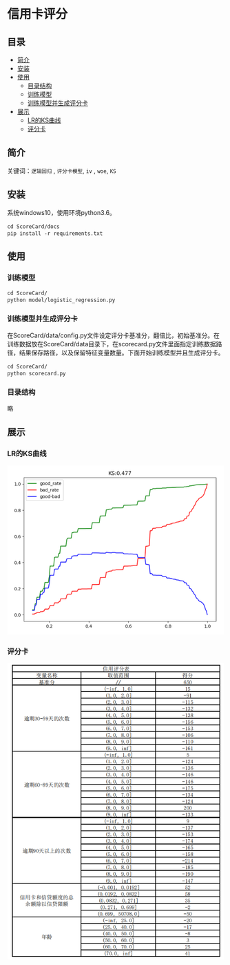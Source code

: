 # 信用卡评分


## 目录
- [简介](#简介)
- [安装](#安装)
- [使用](#使用)
    - [目录结构](#目录结构)
    - [训练模型](#训练模型)
    - [训练模型并生成评分卡](#训练模型并生成评分卡)
- [展示](#展示)
    - [LR的KS曲线](#LR的KS曲线)
    - [评分卡](#评分卡)
    
    
## 简介


关键词：`逻辑回归` , `评分卡模型`, `iv` , `woe`, `KS`

## 安装

系统windows10，使用环境python3.6。

    cd ScoreCard/docs
    pip install -r requirements.txt 

## 使用

### 训练模型

    cd ScoreCard/
    python model/logistic_regression.py
    
### 训练模型并生成评分卡

在ScoreCard/data/config.py文件设定评分卡基准分，翻倍比，初始基准分。在训练数据放在ScoreCard/data目录下，在scorecard.py文件里面指定训练数据路径，结果保存路径，以及保留特征变量数量。下面开始训练模型并且生成评分卡。

    cd ScoreCard/
    python scorecard.py
    
### 目录结构
略

## 展示

### LR的KS曲线

![ks曲线](https://github.com/xumoremore/ScoreCard/blob/main/docs/KS.png)

### 评分卡

![信用评分表](https://github.com/xumoremore/ScoreCard/blob/main/docs/scorecard.png)



